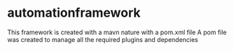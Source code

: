 # automationframework
This framework is created with a mavn nature with a pom.xml file
A pom file was created to manage all the required plugins and dependencies

